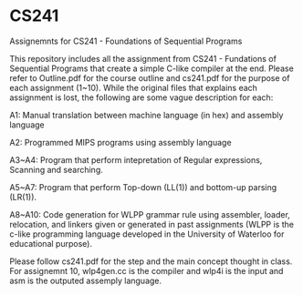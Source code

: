 # CS241
Assignemnts for CS241 - Foundations of Sequential Programs

This repository includes all the assignment from CS241 - Fundations of Sequential Programs that create a simple C-like compiler at the end. Please refer to Outline.pdf for the course outline and cs241.pdf for the purpose of each assignment (1~10). While the original files that explains each assignment is lost, the following are some vague description for each:

A1: Manual translation between machine language (in hex) and assembly language

A2: Programmed MIPS programs using assembly language

A3~A4: Program that perform intepretation of Regular expressions, Scanning and searching.

A5~A7: Program that perform Top-down (LL(1)) and bottom-up parsing (LR(1)).

A8~A10: Code generation for WLPP grammar rule using assembler, loader, relocation, and linkers given or generated in past assignments (WLPP is the c-like programming language developed in the University of Waterloo for educational purpose).

Please follow cs241.pdf for the step and the main concept thought in class. For assignemnt 10, wlp4gen.cc is the compiler and wlp4i is the input and asm is the outputed assemply language. 
